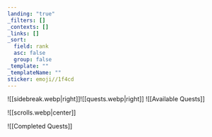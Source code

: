 ```yaml
---
landing: "true"
_filters: []
_contexts: []
_links: []
_sort:
  field: rank
  asc: false
  group: false
_template: ""
_templateName: ""
sticker: emoji//1f4cd
---
```

![[sidebreak.webp|right]]![[quests.webp|right]]
![[Available Quests]]

![[scrolls.webp|center]]

![[Completed Quests]]